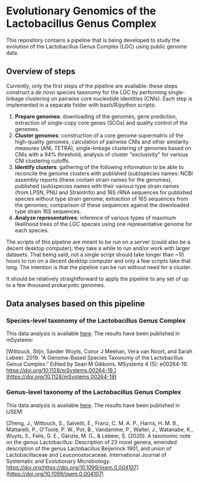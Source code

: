 # Evolutionary Genomics of the Lactobacillus Genus Complex

This repository contains a pipeline that is being developed to study the evolution of the Lactobacillus Genus Complex (LGC) using public genome data.

## Overview of steps

Currently, only the first steps of the pipeline are available: these steps construct a _de novo_ species taxonomy for the LGC by performing single-linkage clustering on pairwise core nucleotide identities (CNIs). Each step is implemented in a separate folder with bash/R/python scripts:

1. __Prepare genomes__: downloading of the genomes, gene prediction, extraction of single-copy core genes (SCGs) and quality control of the genomes.
2. __Cluster genomes__: construction of a core genome supermatrix of the high-quality genomes, calculation of pairwise CNIs and other similarity measures (ANI, TETRA), single-linkage clustering of genomes based on CNIs with a 94% threshold, analysis of cluster "exclusivity" for various CNI clustering cutoffs.
3. __Identify clusters__: gathering of the following information to be able to reconcile the genome clusters with published (sub)species names: NCBI assembly reports (these contain strain names for the genomes), published (sub)species names with their various type strain names (from LPSN, PNU and StrainInfo) and 16S rRNA sequences for published species without type strain genome; extraction of 16S sequences from the genomes; comparison of these sequences against the downloaded type strain 16S sequences.
4. __Analyze representatives__: inference of various types of maximum likelihood trees of the LGC species using one representative genome for each species.

The scripts of this pipeline are meant to be run on a server (could also be a decent desktop computer); they take a while to run and/or work with larger datasets. That being said, not a single script should take longer than ~10 hours to run on a decent desktop computer and only a few scripts take that long. The intention is that the pipeline can be run without need for a cluster.

It should be relatively straightforward to apply the pipeline to any set of up to a few thousand prokaryotic genomes.

## Data analyses based on this pipeline

### Species-level taxonomy of the Lactobacillus Genus Complex

This data analysis is available [here](https://github.com/SWittouck/lacto_species). The results have been published in mSystems:

[Wittouck, Stijn, Sander Wuyts, Conor J Meehan, Vera van Noort, and Sarah Lebeer. 2019. “A Genome-Based Species Taxonomy of the Lactobacillus Genus Complex.” Edited by Sean M Gibbons. MSystems 4 (5): e00264-19. https://doi.org/10.1128/mSystems.00264-19.](https://doi.org/10.1128/mSystems.00264-19)

### Genus-level taxonomy of the Lactobacillus Genus Complex 

This data analysis is available [here](https://github.com/SWittouck/lacto_genera). The results have been published in IJSEM:

[Zheng, J., Wittouck, S., Salvetti, E., Franz, C. M. A. P., Harris, H. M. B., Mattarelli, P., O’Toole, P. W., Pot, B., Vandamme, P., Walter, J., Watanabe, K., Wuyts, S., Felis, G. E., Gänzle, M. G., & Lebeer, S. (2020). A taxonomic note on the genus Lactobacillus: Description of 23 novel genera, emended description of the genus Lactobacillus Beijerinck 1901, and union of Lactobacillaceae and Leuconostocaceae. International Journal of Systematic and Evolutionary Microbiology. https://doi.org/https://doi.org/10.1099/ijsem.0.004107](https://doi.org/10.1099/ijsem.0.004107)


